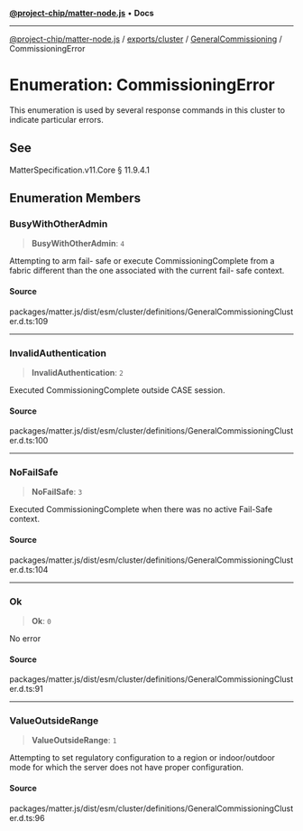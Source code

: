 [**@project-chip/matter-node.js**](../../../../../README.md) • **Docs**

***

[@project-chip/matter-node.js](../../../../../modules.md) / [exports/cluster](../../../README.md) / [GeneralCommissioning](../README.md) / CommissioningError

# Enumeration: CommissioningError

This enumeration is used by several response commands in this cluster to indicate particular errors.

## See

MatterSpecification.v11.Core § 11.9.4.1

## Enumeration Members

### BusyWithOtherAdmin

> **BusyWithOtherAdmin**: `4`

Attempting to arm fail- safe or execute CommissioningComplete from a fabric different than the one
associated with the current fail- safe context.

#### Source

packages/matter.js/dist/esm/cluster/definitions/GeneralCommissioningCluster.d.ts:109

***

### InvalidAuthentication

> **InvalidAuthentication**: `2`

Executed CommissioningComplete outside CASE session.

#### Source

packages/matter.js/dist/esm/cluster/definitions/GeneralCommissioningCluster.d.ts:100

***

### NoFailSafe

> **NoFailSafe**: `3`

Executed CommissioningComplete when there was no active Fail-Safe context.

#### Source

packages/matter.js/dist/esm/cluster/definitions/GeneralCommissioningCluster.d.ts:104

***

### Ok

> **Ok**: `0`

No error

#### Source

packages/matter.js/dist/esm/cluster/definitions/GeneralCommissioningCluster.d.ts:91

***

### ValueOutsideRange

> **ValueOutsideRange**: `1`

Attempting to set regulatory configuration to a region or indoor/outdoor mode for which the server does not
have proper configuration.

#### Source

packages/matter.js/dist/esm/cluster/definitions/GeneralCommissioningCluster.d.ts:96
